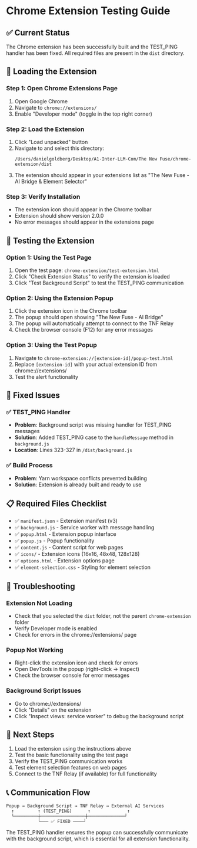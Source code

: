 # Chrome Extension Testing Guide

## ✅ Current Status
The Chrome extension has been successfully built and the TEST_PING handler has been fixed. All required files are present in the `dist` directory.

## 🚀 Loading the Extension

### Step 1: Open Chrome Extensions Page
1. Open Google Chrome
2. Navigate to `chrome://extensions/`
3. Enable "Developer mode" (toggle in the top right corner)

### Step 2: Load the Extension
1. Click "Load unpacked" button
2. Navigate to and select this directory:
   ```
   /Users/danielgoldberg/Desktop/A1-Inter-LLM-Com/The New Fuse/chrome-extension/dist
   ```
3. The extension should appear in your extensions list as "The New Fuse - AI Bridge & Element Selector"

### Step 3: Verify Installation
- The extension icon should appear in the Chrome toolbar
- Extension should show version 2.0.0
- No error messages should appear in the extensions page

## 🧪 Testing the Extension

### Option 1: Using the Test Page
1. Open the test page: `chrome-extension/test-extension.html`
2. Click "Check Extension Status" to verify the extension is loaded
3. Click "Test Background Script" to test the TEST_PING communication

### Option 2: Using the Extension Popup
1. Click the extension icon in the Chrome toolbar
2. The popup should open showing "The New Fuse - AI Bridge"
3. The popup will automatically attempt to connect to the TNF Relay
4. Check the browser console (F12) for any error messages

### Option 3: Using the Test Popup
1. Navigate to `chrome-extension://[extension-id]/popup-test.html`
2. Replace `[extension-id]` with your actual extension ID from chrome://extensions/
3. Test the alert functionality

## 🔧 Fixed Issues

### ✅ TEST_PING Handler
- **Problem**: Background script was missing handler for TEST_PING messages
- **Solution**: Added TEST_PING case to the `handleMessage` method in `background.js`
- **Location**: Lines 323-327 in `/dist/background.js`

### ✅ Build Process
- **Problem**: Yarn workspace conflicts prevented building
- **Solution**: Extension is already built and ready to use

## 📋 Required Files Checklist
- ✅ `manifest.json` - Extension manifest (v3)
- ✅ `background.js` - Service worker with message handling
- ✅ `popup.html` - Extension popup interface
- ✅ `popup.js` - Popup functionality
- ✅ `content.js` - Content script for web pages
- ✅ `icons/` - Extension icons (16x16, 48x48, 128x128)
- ✅ `options.html` - Extension options page
- ✅ `element-selection.css` - Styling for element selection

## 🐛 Troubleshooting

### Extension Not Loading
- Check that you selected the `dist` folder, not the parent `chrome-extension` folder
- Verify Developer mode is enabled
- Check for errors in the chrome://extensions/ page

### Popup Not Working
- Right-click the extension icon and check for errors
- Open DevTools in the popup (right-click → Inspect)
- Check the browser console for error messages

### Background Script Issues
- Go to chrome://extensions/
- Click "Details" on the extension
- Click "Inspect views: service worker" to debug the background script

## 🎯 Next Steps
1. Load the extension using the instructions above
2. Test the basic functionality using the test page
3. Verify the TEST_PING communication works
4. Test element selection features on web pages
5. Connect to the TNF Relay (if available) for full functionality

## 📞 Communication Flow
```
Popup → Background Script → TNF Relay → External AI Services
  ↑         ↑ (TEST_PING)      ↑              ↑
  └─────────┼─────────────────┼──────────────┘
            └─── ✅ FIXED ────┘
```

The TEST_PING handler ensures the popup can successfully communicate with the background script, which is essential for all extension functionality.
